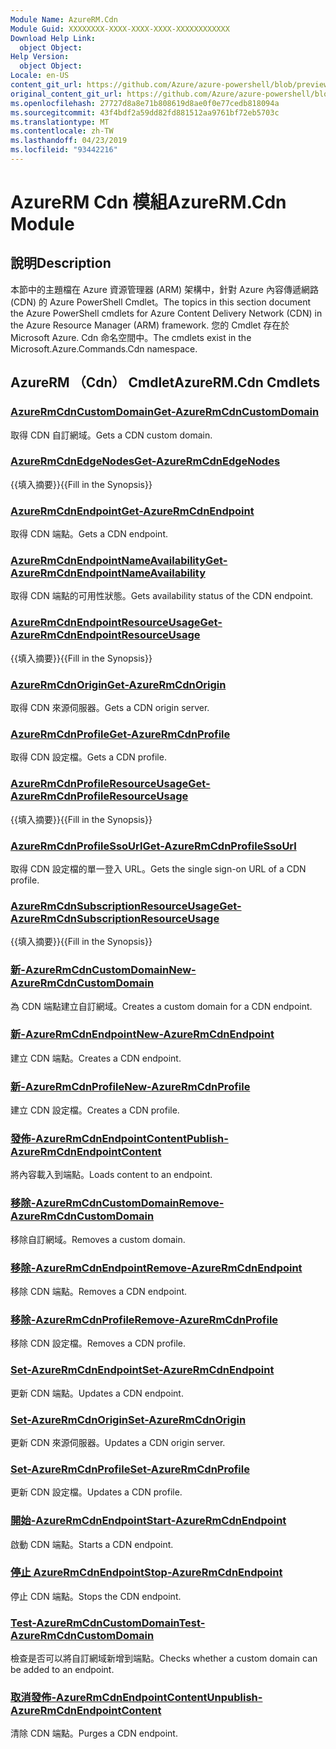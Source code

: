 ```yaml
---
Module Name: AzureRM.Cdn
Module Guid: XXXXXXXX-XXXX-XXXX-XXXX-XXXXXXXXXXXX
Download Help Link:
  object Object: 
Help Version:
  object Object: 
Locale: en-US
content_git_url: https://github.com/Azure/azure-powershell/blob/preview/src/ResourceManager/Cdn/Commands.Cdn/help/AzureRM.Cdn.md
original_content_git_url: https://github.com/Azure/azure-powershell/blob/preview/src/ResourceManager/Cdn/Commands.Cdn/help/AzureRM.Cdn.md
ms.openlocfilehash: 27727d8a8e71b808619d8ae0f0e77cedb818094a
ms.sourcegitcommit: 43f4bdf2a59dd82fd881512aa9761bf72eb5703c
ms.translationtype: MT
ms.contentlocale: zh-TW
ms.lasthandoff: 04/23/2019
ms.locfileid: "93442216"
---
```

# <span data-ttu-id="e8896-101">AzureRM Cdn 模組</span><span class="sxs-lookup"><span data-stu-id="e8896-101">AzureRM.Cdn Module</span></span>
## <span data-ttu-id="e8896-102">說明</span><span class="sxs-lookup"><span data-stu-id="e8896-102">Description</span></span>
<span data-ttu-id="e8896-103">本節中的主題檔在 Azure 資源管理器 (ARM) 架構中，針對 Azure 內容傳遞網路 (CDN) 的 Azure PowerShell Cmdlet。</span><span class="sxs-lookup"><span data-stu-id="e8896-103">The topics in this section document the Azure PowerShell cmdlets for Azure Content Delivery Network (CDN) in the Azure Resource Manager (ARM) framework.</span></span> <span data-ttu-id="e8896-104">您的 Cmdlet 存在於 Microsoft Azure. Cdn 命名空間中。</span><span class="sxs-lookup"><span data-stu-id="e8896-104">The cmdlets exist in the Microsoft.Azure.Commands.Cdn namespace.</span></span>

## <span data-ttu-id="e8896-105">AzureRM （Cdn） Cmdlet</span><span class="sxs-lookup"><span data-stu-id="e8896-105">AzureRM.Cdn Cmdlets</span></span>
### [<span data-ttu-id="e8896-106">AzureRmCdnCustomDomain</span><span class="sxs-lookup"><span data-stu-id="e8896-106">Get-AzureRmCdnCustomDomain</span></span>](Get-AzureRmCdnCustomDomain.md)
<span data-ttu-id="e8896-107">取得 CDN 自訂網域。</span><span class="sxs-lookup"><span data-stu-id="e8896-107">Gets a CDN custom domain.</span></span>

### [<span data-ttu-id="e8896-108">AzureRmCdnEdgeNodes</span><span class="sxs-lookup"><span data-stu-id="e8896-108">Get-AzureRmCdnEdgeNodes</span></span>](Get-AzureRmCdnEdgeNodes.md)
<span data-ttu-id="e8896-109">{{填入摘要}}</span><span class="sxs-lookup"><span data-stu-id="e8896-109">{{Fill in the Synopsis}}</span></span>

### [<span data-ttu-id="e8896-110">AzureRmCdnEndpoint</span><span class="sxs-lookup"><span data-stu-id="e8896-110">Get-AzureRmCdnEndpoint</span></span>](Get-AzureRmCdnEndpoint.md)
<span data-ttu-id="e8896-111">取得 CDN 端點。</span><span class="sxs-lookup"><span data-stu-id="e8896-111">Gets a CDN endpoint.</span></span>

### [<span data-ttu-id="e8896-112">AzureRmCdnEndpointNameAvailability</span><span class="sxs-lookup"><span data-stu-id="e8896-112">Get-AzureRmCdnEndpointNameAvailability</span></span>](Get-AzureRmCdnEndpointNameAvailability.md)
<span data-ttu-id="e8896-113">取得 CDN 端點的可用性狀態。</span><span class="sxs-lookup"><span data-stu-id="e8896-113">Gets availability status of the CDN endpoint.</span></span>

### [<span data-ttu-id="e8896-114">AzureRmCdnEndpointResourceUsage</span><span class="sxs-lookup"><span data-stu-id="e8896-114">Get-AzureRmCdnEndpointResourceUsage</span></span>](Get-AzureRmCdnEndpointResourceUsage.md)
<span data-ttu-id="e8896-115">{{填入摘要}}</span><span class="sxs-lookup"><span data-stu-id="e8896-115">{{Fill in the Synopsis}}</span></span>

### [<span data-ttu-id="e8896-116">AzureRmCdnOrigin</span><span class="sxs-lookup"><span data-stu-id="e8896-116">Get-AzureRmCdnOrigin</span></span>](Get-AzureRmCdnOrigin.md)
<span data-ttu-id="e8896-117">取得 CDN 來源伺服器。</span><span class="sxs-lookup"><span data-stu-id="e8896-117">Gets a CDN origin server.</span></span>

### [<span data-ttu-id="e8896-118">AzureRmCdnProfile</span><span class="sxs-lookup"><span data-stu-id="e8896-118">Get-AzureRmCdnProfile</span></span>](Get-AzureRmCdnProfile.md)
<span data-ttu-id="e8896-119">取得 CDN 設定檔。</span><span class="sxs-lookup"><span data-stu-id="e8896-119">Gets a CDN profile.</span></span>

### [<span data-ttu-id="e8896-120">AzureRmCdnProfileResourceUsage</span><span class="sxs-lookup"><span data-stu-id="e8896-120">Get-AzureRmCdnProfileResourceUsage</span></span>](Get-AzureRmCdnProfileResourceUsage.md)
<span data-ttu-id="e8896-121">{{填入摘要}}</span><span class="sxs-lookup"><span data-stu-id="e8896-121">{{Fill in the Synopsis}}</span></span>

### [<span data-ttu-id="e8896-122">AzureRmCdnProfileSsoUrl</span><span class="sxs-lookup"><span data-stu-id="e8896-122">Get-AzureRmCdnProfileSsoUrl</span></span>](Get-AzureRmCdnProfileSsoUrl.md)
<span data-ttu-id="e8896-123">取得 CDN 設定檔的單一登入 URL。</span><span class="sxs-lookup"><span data-stu-id="e8896-123">Gets the single sign-on URL of a CDN profile.</span></span>

### [<span data-ttu-id="e8896-124">AzureRmCdnSubscriptionResourceUsage</span><span class="sxs-lookup"><span data-stu-id="e8896-124">Get-AzureRmCdnSubscriptionResourceUsage</span></span>](Get-AzureRmCdnSubscriptionResourceUsage.md)
<span data-ttu-id="e8896-125">{{填入摘要}}</span><span class="sxs-lookup"><span data-stu-id="e8896-125">{{Fill in the Synopsis}}</span></span>

### [<span data-ttu-id="e8896-126">新-AzureRmCdnCustomDomain</span><span class="sxs-lookup"><span data-stu-id="e8896-126">New-AzureRmCdnCustomDomain</span></span>](New-AzureRmCdnCustomDomain.md)
<span data-ttu-id="e8896-127">為 CDN 端點建立自訂網域。</span><span class="sxs-lookup"><span data-stu-id="e8896-127">Creates a custom domain for a CDN endpoint.</span></span>

### [<span data-ttu-id="e8896-128">新-AzureRmCdnEndpoint</span><span class="sxs-lookup"><span data-stu-id="e8896-128">New-AzureRmCdnEndpoint</span></span>](New-AzureRmCdnEndpoint.md)
<span data-ttu-id="e8896-129">建立 CDN 端點。</span><span class="sxs-lookup"><span data-stu-id="e8896-129">Creates a CDN endpoint.</span></span>

### [<span data-ttu-id="e8896-130">新-AzureRmCdnProfile</span><span class="sxs-lookup"><span data-stu-id="e8896-130">New-AzureRmCdnProfile</span></span>](New-AzureRmCdnProfile.md)
<span data-ttu-id="e8896-131">建立 CDN 設定檔。</span><span class="sxs-lookup"><span data-stu-id="e8896-131">Creates a CDN profile.</span></span>

### [<span data-ttu-id="e8896-132">發佈-AzureRmCdnEndpointContent</span><span class="sxs-lookup"><span data-stu-id="e8896-132">Publish-AzureRmCdnEndpointContent</span></span>](Publish-AzureRmCdnEndpointContent.md)
<span data-ttu-id="e8896-133">將內容載入到端點。</span><span class="sxs-lookup"><span data-stu-id="e8896-133">Loads content to an endpoint.</span></span>

### [<span data-ttu-id="e8896-134">移除-AzureRmCdnCustomDomain</span><span class="sxs-lookup"><span data-stu-id="e8896-134">Remove-AzureRmCdnCustomDomain</span></span>](Remove-AzureRmCdnCustomDomain.md)
<span data-ttu-id="e8896-135">移除自訂網域。</span><span class="sxs-lookup"><span data-stu-id="e8896-135">Removes a custom domain.</span></span>

### [<span data-ttu-id="e8896-136">移除-AzureRmCdnEndpoint</span><span class="sxs-lookup"><span data-stu-id="e8896-136">Remove-AzureRmCdnEndpoint</span></span>](Remove-AzureRmCdnEndpoint.md)
<span data-ttu-id="e8896-137">移除 CDN 端點。</span><span class="sxs-lookup"><span data-stu-id="e8896-137">Removes a CDN endpoint.</span></span>

### [<span data-ttu-id="e8896-138">移除-AzureRmCdnProfile</span><span class="sxs-lookup"><span data-stu-id="e8896-138">Remove-AzureRmCdnProfile</span></span>](Remove-AzureRmCdnProfile.md)
<span data-ttu-id="e8896-139">移除 CDN 設定檔。</span><span class="sxs-lookup"><span data-stu-id="e8896-139">Removes a CDN profile.</span></span>

### [<span data-ttu-id="e8896-140">Set-AzureRmCdnEndpoint</span><span class="sxs-lookup"><span data-stu-id="e8896-140">Set-AzureRmCdnEndpoint</span></span>](Set-AzureRmCdnEndpoint.md)
<span data-ttu-id="e8896-141">更新 CDN 端點。</span><span class="sxs-lookup"><span data-stu-id="e8896-141">Updates a CDN endpoint.</span></span>

### [<span data-ttu-id="e8896-142">Set-AzureRmCdnOrigin</span><span class="sxs-lookup"><span data-stu-id="e8896-142">Set-AzureRmCdnOrigin</span></span>](Set-AzureRmCdnOrigin.md)
<span data-ttu-id="e8896-143">更新 CDN 來源伺服器。</span><span class="sxs-lookup"><span data-stu-id="e8896-143">Updates a CDN origin server.</span></span>

### [<span data-ttu-id="e8896-144">Set-AzureRmCdnProfile</span><span class="sxs-lookup"><span data-stu-id="e8896-144">Set-AzureRmCdnProfile</span></span>](Set-AzureRmCdnProfile.md)
<span data-ttu-id="e8896-145">更新 CDN 設定檔。</span><span class="sxs-lookup"><span data-stu-id="e8896-145">Updates a CDN profile.</span></span>

### [<span data-ttu-id="e8896-146">開始-AzureRmCdnEndpoint</span><span class="sxs-lookup"><span data-stu-id="e8896-146">Start-AzureRmCdnEndpoint</span></span>](Start-AzureRmCdnEndpoint.md)
<span data-ttu-id="e8896-147">啟動 CDN 端點。</span><span class="sxs-lookup"><span data-stu-id="e8896-147">Starts a CDN endpoint.</span></span>

### [<span data-ttu-id="e8896-148">停止 AzureRmCdnEndpoint</span><span class="sxs-lookup"><span data-stu-id="e8896-148">Stop-AzureRmCdnEndpoint</span></span>](Stop-AzureRmCdnEndpoint.md)
<span data-ttu-id="e8896-149">停止 CDN 端點。</span><span class="sxs-lookup"><span data-stu-id="e8896-149">Stops the CDN endpoint.</span></span>

### [<span data-ttu-id="e8896-150">Test-AzureRmCdnCustomDomain</span><span class="sxs-lookup"><span data-stu-id="e8896-150">Test-AzureRmCdnCustomDomain</span></span>](Test-AzureRmCdnCustomDomain.md)
<span data-ttu-id="e8896-151">檢查是否可以將自訂網域新增到端點。</span><span class="sxs-lookup"><span data-stu-id="e8896-151">Checks whether a custom domain can be added to an endpoint.</span></span>

### [<span data-ttu-id="e8896-152">取消發佈-AzureRmCdnEndpointContent</span><span class="sxs-lookup"><span data-stu-id="e8896-152">Unpublish-AzureRmCdnEndpointContent</span></span>](Unpublish-AzureRmCdnEndpointContent.md)
<span data-ttu-id="e8896-153">清除 CDN 端點。</span><span class="sxs-lookup"><span data-stu-id="e8896-153">Purges a CDN endpoint.</span></span>

